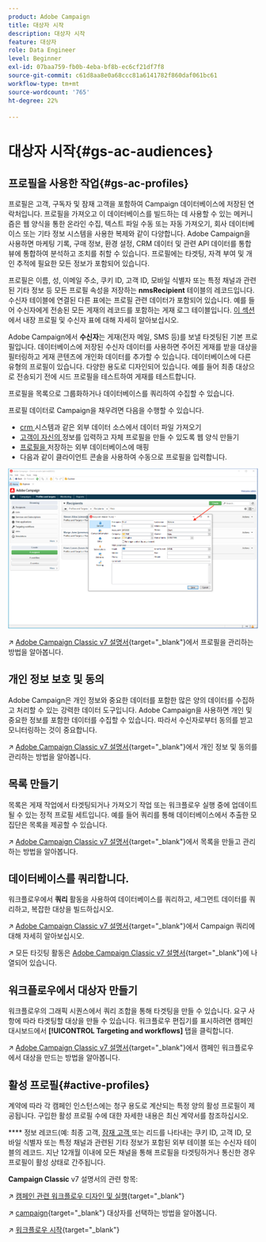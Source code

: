 ```yaml
---
product: Adobe Campaign
title: 대상자 시작
description: 대상자 시작
feature: 대상자
role: Data Engineer
level: Beginner
exl-id: 07baa759-fb0b-4eba-bf8b-ec6cf21df7f8
source-git-commit: c61d8aa8e0a68ccc81a6141782f860daf061bc61
workflow-type: tm+mt
source-wordcount: '765'
ht-degree: 22%

---
```


# 대상자 시작{#gs-ac-audiences}

## 프로필을 사용한 작업{#gs-ac-profiles}

프로필은 고객, 구독자 및 잠재 고객을 포함하여 Campaign 데이터베이스에 저장된 연락처입니다. 프로필을 가져오고 이 데이터베이스를 빌드하는 데 사용할 수 있는 메커니즘은 웹 양식을 통한 온라인 수집, 텍스트 파일 수동 또는 자동 가져오기, 회사 데이터베이스 또는 기타 정보 시스템을 사용한 복제와 같이 다양합니다. Adobe Campaign을 사용하면 마케팅 기록, 구매 정보, 환경 설정, CRM 데이터 및 관련 API 데이터를 통합 뷰에 통합하여 분석하고 조치를 취할 수 있습니다. 프로필에는 타겟팅, 자격 부여 및 개인 추적에 필요한 모든 정보가 포함되어 있습니다.

프로필은 이름, 성, 이메일 주소, 쿠키 ID, 고객 ID, 모바일 식별자 또는 특정 채널과 관련된 기타 정보 등 모든 프로필 속성을 저장하는 **nmsRecipient** 테이블의 레코드입니다. 수신자 테이블에 연결된 다른 표에는 프로필 관련 데이터가 포함되어 있습니다. 예를 들어 수신자에게 전송된 모든 게재의 레코드를 포함하는 게재 로그 테이블입니다. [이 섹션](../dev/datamodel.md#ootb-profiles)에서 내장 프로필 및 수신자 표에 대해 자세히 알아보십시오.

Adobe Campaign에서 **수신자**&#x200B;는 게재(전자 메일, SMS 등)를 보낼 타겟팅된 기본 프로필입니다. 데이터베이스에 저장된 수신자 데이터를 사용하면 주어진 게재를 받을 대상을 필터링하고 게재 콘텐츠에 개인화 데이터를 추가할 수 있습니다. 데이터베이스에 다른 유형의 프로필이 있습니다. 다양한 용도로 디자인되어 있습니다. 예를 들어 최종 대상으로 전송되기 전에 시드 프로필을 테스트하여 게재를 테스트합니다.

프로필을 목록으로 그룹화하거나 데이터베이스를 쿼리하여 수집할 수 있습니다.


프로필 데이터로 Campaign을 채우려면 다음을 수행할 수 있습니다.

* [crm ](import.md) 시스템과 같은 외부 데이터 소스에서 데이터 파일 가져오기
* [고객이 자신의 ](../dev/webapps.md) 정보를 입력하고 자체 프로필을 만들 수 있도록 웹 양식 만들기
* [프로필을 ](../connect/fda.md) 저장하는 외부 데이터베이스에 매핑
* 다음과 같이 클라이언트 콘솔을 사용하여 수동으로 프로필을 입력합니다.

![](assets/create-profile.png)


↗️ [Adobe Campaign Classic v7 설명서](https://experienceleague.adobe.com/docs/campaign-classic/using/getting-started/profile-management/about-profiles.html){target=&quot;_blank&quot;}에서 프로필을 관리하는 방법을 알아봅니다.


## 개인 정보 보호 및 동의

Adobe Campaign은 개인 정보와 중요한 데이터를 포함한 많은 양의 데이터를 수집하고 처리할 수 있는 강력한 데이터 도구입니다. Adobe Campaign을 사용하면 개인 및 중요한 정보를 포함한 데이터를 수집할 수 있습니다. 따라서 수신자로부터 동의를 받고 모니터링하는 것이 중요합니다.

↗️ [Adobe Campaign Classic v7 설명서](https://experienceleague.adobe.com/docs/campaign-classic/using/getting-started/privacy/privacy-and-recommendations.html){target=&quot;_blank&quot;}에서 개인 정보 및 동의를 관리하는 방법을 알아봅니다.

## 목록 만들기

목록은 게재 작업에서 타겟팅되거나 가져오기 작업 또는 워크플로우 실행 중에 업데이트될 수 있는 정적 프로필 세트입니다. 예를 들어 쿼리를 통해 데이터베이스에서 추출한 모집단은 목록을 제공할 수 있습니다.

↗️ [Adobe Campaign Classic v7 설명서](https://experienceleague.adobe.com/docs/campaign-classic/using/getting-started/profile-management/creating-and-managing-lists.html){target=&quot;_blank&quot;}에서 목록을 만들고 관리하는 방법을 알아봅니다.

## 데이터베이스를 쿼리합니다.

워크플로우에서 **쿼리** 활동을 사용하여 데이터베이스를 쿼리하고, 세그먼트 데이터를 쿼리하고, 복잡한 대상을 빌드하십시오.

↗️ [Adobe Campaign Classic v7 설명서](https://experienceleague.adobe.com/docs/campaign-classic/using/automating-with-workflows/introduction/targeting-data.html){target=&quot;_blank&quot;}에서 Campaign 쿼리에 대해 자세히 알아보십시오.

↗️ 모든 타깃팅 활동은 [Adobe Campaign Classic v7 설명서](https://experienceleague.adobe.com/docs/campaign-classic/using/automating-with-workflows/targeting-activities/about-targeting-activities.html){target=&quot;_blank&quot;}에 나열되어 있습니다.

## 워크플로우에서 대상자 만들기

워크플로우의 그래픽 시퀀스에서 쿼리 조합을 통해 타겟팅을 만들 수 있습니다. 요구 사항에 따라 타겟팅할 대상을 만들 수 있습니다. 워크플로우 편집기를 표시하려면 캠페인 대시보드에서 **[!UICONTROL Targeting and workflows]** 탭을 클릭합니다.

↗️ [Adobe Campaign Classic v7 설명서](https://experienceleague.adobe.com/docs/campaign-classic/using/orchestrating-campaigns/orchestrate-campaigns/marketing-campaign-target.html?lang=en#building-the-main-target-in-a-workflow){target=&quot;_blank&quot;}에서 캠페인 워크플로우에서 대상을 만드는 방법을 알아봅니다.


## 활성 프로필{#active-profiles}

계약에 따라 각 캠페인 인스턴스에는 청구 용도로 계산되는 특정 양의 활성 프로필이 제공됩니다. 구입한 활성 프로필 수에 대한 자세한 내용은 최신 계약서를 참조하십시오.

**** 정보 레코드(예: 최종 고객,  [잠재 고객 ](../dev/datamodel.md) 또는 리드를 나타내는 쿠키 ID, 고객 ID, 모바일 식별자 또는 특정 채널과 관련된 기타 정보가 포함된 외부 테이블 또는 수신자 테이블의 레코드. 지난 12개월 이내에 모든 채널을 통해 프로필을 타겟팅하거나 통신한 경우 프로필이 활성 상태로 간주됩니다.

<!--
You can monitor the number of active profiles used on your instances directly from Campaign Control Panel. 

↗️ For more on this, refer to the [Control Panel documentation](https://docs.adobe.com/content/help/en/control-panel/using/performance-monitoring/active-profiles-monitoring.html).
-->

**Campaign Classic** v7 설명서의 관련 항목:

↗️ [캠페인 관련 워크플로우 디자인 및 실행](https://experienceleague.adobe.com/docs/campaign-classic/using/automating-with-workflows/introduction/building-a-workflow.html){target=&quot;_blank&quot;}

↗️ [campaign](https://experienceleague.adobe.com/docs/campaign-classic/using/orchestrating-campaigns/orchestrate-campaigns/marketing-campaign-target.html){target=&quot;_blank&quot;} 대상자를 선택하는 방법을 알아봅니다.

↗️ [워크플로우 시작](https://experienceleague.adobe.com/docs/campaign-classic/using/automating-with-workflows/introduction/about-workflows.html){target=&quot;_blank&quot;}
